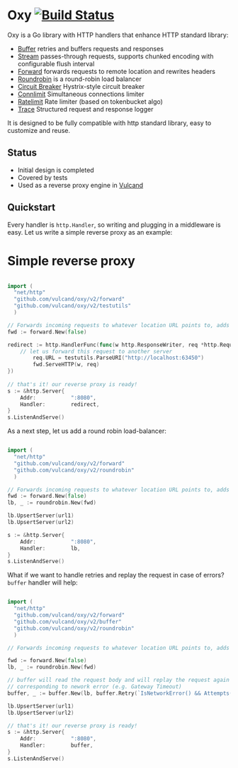Oxy [![Build Status](https://travis-ci.org/vulcand/oxy.svg?branch=master)](https://travis-ci.org/vulcand/oxy)
=====

Oxy is a Go library with HTTP handlers that enhance HTTP standard library:

* [Buffer](https://pkg.go.dev/github.com/vulcand/oxy/v2/buffer) retries and buffers requests and responses 
* [Stream](https://pkg.go.dev/github.com/vulcand/oxy/v2/stream) passes-through requests, supports chunked encoding with configurable flush interval 
* [Forward](https://pkg.go.dev/github.com/vulcand/oxy/v2/forward) forwards requests to remote location and rewrites headers 
* [Roundrobin](https://pkg.go.dev/github.com/vulcand/oxy/v2/roundrobin) is a round-robin load balancer 
* [Circuit Breaker](https://pkg.go.dev/github.com/vulcand/oxy/v2/cbreaker) Hystrix-style circuit breaker
* [Connlimit](https://pkg.go.dev/github.com/vulcand/oxy/v2/connlimit) Simultaneous connections limiter
* [Ratelimit](https://pkg.go.dev/github.com/vulcand/oxy/v2/ratelimit) Rate limiter (based on tokenbucket algo)
* [Trace](https://pkg.go.dev/github.com/vulcand/oxy/v2/trace) Structured request and response logger

It is designed to be fully compatible with http standard library, easy to customize and reuse.

Status
------

* Initial design is completed
* Covered by tests
* Used as a reverse proxy engine in [Vulcand](https://github.com/vulcand/vulcand)

Quickstart
-----------

Every handler is ``http.Handler``, so writing and plugging in a middleware is easy. Let us write a simple reverse proxy as an example:

Simple reverse proxy
====================

```go

import (
  "net/http"
  "github.com/vulcand/oxy/v2/forward"
  "github.com/vulcand/oxy/v2/testutils"
  )

// Forwards incoming requests to whatever location URL points to, adds proper forwarding headers
fwd := forward.New(false)

redirect := http.HandlerFunc(func(w http.ResponseWriter, req *http.Request) {
    // let us forward this request to another server
		req.URL = testutils.ParseURI("http://localhost:63450")
		fwd.ServeHTTP(w, req)
})
	
// that's it! our reverse proxy is ready!
s := &http.Server{
	Addr:           ":8080",
	Handler:        redirect,
}
s.ListenAndServe()
```

As a next step, let us add a round robin load-balancer:


```go

import (
  "net/http"
  "github.com/vulcand/oxy/v2/forward"
  "github.com/vulcand/oxy/v2/roundrobin"
  )

// Forwards incoming requests to whatever location URL points to, adds proper forwarding headers
fwd := forward.New(false)
lb, _ := roundrobin.New(fwd)

lb.UpsertServer(url1)
lb.UpsertServer(url2)

s := &http.Server{
	Addr:           ":8080",
	Handler:        lb,
}
s.ListenAndServe()
```

What if we want to handle retries and replay the request in case of errors? `buffer` handler will help:


```go

import (
  "net/http"
  "github.com/vulcand/oxy/v2/forward"
  "github.com/vulcand/oxy/v2/buffer"
  "github.com/vulcand/oxy/v2/roundrobin"
  )

// Forwards incoming requests to whatever location URL points to, adds proper forwarding headers

fwd := forward.New(false)
lb, _ := roundrobin.New(fwd)

// buffer will read the request body and will replay the request again in case if forward returned status
// corresponding to nework error (e.g. Gateway Timeout)
buffer, _ := buffer.New(lb, buffer.Retry(`IsNetworkError() && Attempts() < 2`))

lb.UpsertServer(url1)
lb.UpsertServer(url2)

// that's it! our reverse proxy is ready!
s := &http.Server{
	Addr:           ":8080",
	Handler:        buffer,
}
s.ListenAndServe()
```
